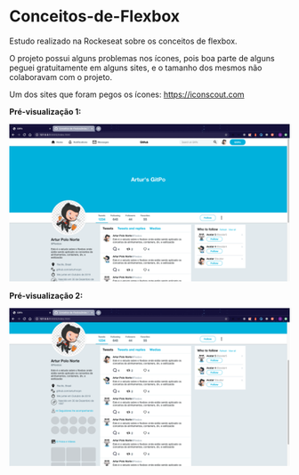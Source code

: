 # Conceitos-de-Flexbox
Estudo realizado na Rockeseat sobre os conceitos de flexbox.

 O projeto possui alguns problemas nos ícones, pois boa parte de alguns peguei gratuitamente em alguns sites, e o tamanho dos mesmos
 não colaboravam com o projeto.

Um dos sites que foram pegos os ícones:
https://iconscout.com

**Pré-visualização 1:**

![](Flexbox/screenshots/conceptsScreenshot0.png)


**Pré-visualização 2:**

![](Flexbox/screenshots/conceptsScreenshot1.png)
